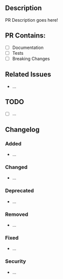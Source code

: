 <!-- Please delete any unused headings -->

## Description

PR Description goes here!

## PR Contains:

- [ ] Documentation
- [ ] Tests
- [ ] Breaking Changes

## Related Issues

<!-- Link github action in "<action> [issue_id]" format  -->
<!-- i.e. "resloves #1" -->
<!-- See guide https://docs.github.com/en/issues/tracking-your-work-with-issues/linking-a-pull-request-to-an-issue -->
- ...

## TODO

- [ ] ...

## Changelog

<!-- List the changes requested by this PR -->
<!-- See guide https://keepachangelog.com/en/1.0.0/ -->

### Added

- ...

### Changed

- ...

### Deprecated

- ...

### Removed

- ...

### Fixed

- ...

### Security

- ...